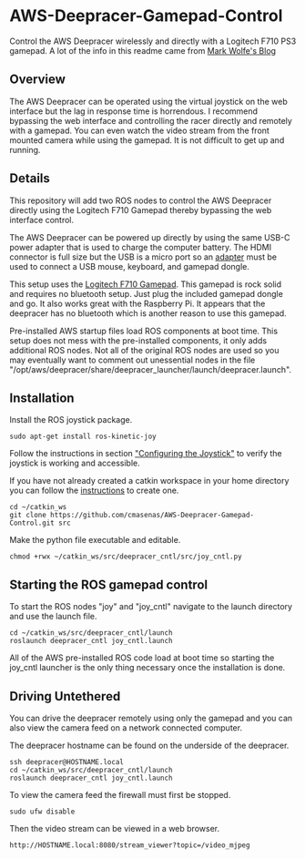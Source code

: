 # AWS-Deepracer-Gamepad-Control
Control the AWS Deepracer wirelessly and directly with a Logitech F710 PS3 gamepad.  A lot of the info in this readme came from [Mark Wolfe's Blog](https://www.wolfe.id.au/2018/12/22/using-aws-deepracer-for-ros-development/)
## Overview
The AWS Deepracer can be operated using the virtual joystick on the web interface but the lag in response time is horrendous.  I recommend bypassing the web interface and controlling the racer directly and remotely with a gamepad.  You can even watch the video stream from the front mounted camera while using the gamepad.  It is not difficult to get up and running.

## Details
This repository will add two ROS nodes to control the AWS Deepracer directly using the Logitech F710 Gamepad thereby bypassing the web interface control.

The AWS Deepracer can be powered up directly by using the same USB-C power adapter that is used to charge the computer battery.  The HDMI connector is full size but the USB is a micro port so an [adapter](https://www.amazon.com/gp/product/B01HYJLZH6) must be used to connect a USB mouse, keyboard, and gamepad dongle.

This setup uses the [Logitech F710 Gamepad](https://www.amazon.com/Logitech-940-000117-Gamepad-F710/dp/B0041RR0TW).  This gamepad is rock solid and requires no bluetooth setup.  Just plug the included gamepad dongle and go.  It also works great with the Raspberry Pi.  It appears that the deepracer has no bluetooth which is another reason to use this gamepad.

Pre-installed AWS startup files load ROS components at boot time.  This setup does not mess with the pre-installed components, it only adds additional ROS nodes.  Not all of the original ROS nodes are used so you may eventually want to comment out unessential nodes in the file "/opt/aws/deepracer/share/deepracer_launcher/launch/deepracer.launch".

## Installation
Install the ROS joystick package.
```
sudo apt-get install ros-kinetic-joy
```
Follow the instructions in section ["Configuring the Joystick"](http://wiki.ros.org/joy/Tutorials/ConfiguringALinuxJoystick) to verify the joystick is working and accessible.

If you have not already created a catkin workspace in your home directory you can follow the [instructions](http://wiki.ros.org/ROS/Tutorials/BuildingPackages) to create one.
```
cd ~/catkin_ws
git clone https://github.com/cmasenas/AWS-Deepracer-Gamepad-Control.git src
```
Make the python file executable and editable.
```
chmod +rwx ~/catkin_ws/src/deepracer_cntl/src/joy_cntl.py
```
## Starting the ROS gamepad control
To start the ROS nodes "joy" and "joy_cntl" navigate to the launch directory and use the launch file.
```
cd ~/catkin_ws/src/deepracer_cntl/launch
roslaunch deepracer_cntl joy_cntl.launch
```
All of the AWS pre-installed ROS code load at boot time so starting the joy_cntl launcher is the only thing necessary once the installation is done.

## Driving Untethered
You can drive the deepracer remotely using only the gamepad and you can also view the camera feed on a network connected computer. 

The deepracer hostname can be found on the underside of the deepracer.
```
ssh deepracer@HOSTNAME.local
cd ~/catkin_ws/src/deepracer_cntl/launch
roslaunch deepracer_cntl joy_cntl.launch
```
To view the camera feed the firewall must first be stopped.
```
sudo ufw disable
```
Then the video stream can be viewed in a web browser.

```
http://HOSTNAME.local:8080/stream_viewer?topic=/video_mjpeg
```



